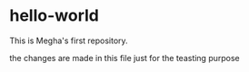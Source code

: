 # hello-world
This is Megha's first repository.

the changes are made in this file just for the teasting purpose
